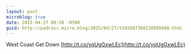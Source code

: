 ```yaml
---
layout: post
microblog: true
date: 2015-04-27 08:50 -0500
guid: http://padraic.micro.blog/2015/04/27/t592687388238950400.html
---
```

West Coast Get Down [http://t.co/yqUgGxwLEc](http://t.co/yqUgGxwLEc)

